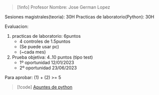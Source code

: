

> [!info] Profesor
> Nombre: Jose German Lopez


Sesiones magistrales(teoria): 30H
Practicas de laboratorio(Python): 30H

Evaluacion:
1. practicas de laboratorio: 6puntos
	- 4 controles de 1.5puntos
	- (Se puede usar pc)
	- (~cada mes)
1. Prueba objetiva: 4..10 puntos (tipo test)
	- 1º oportunidad 12/01/2023
	- 2º oportunidad 23/06/2023

Para aprobar: (1) + (2) >= 5


> [!code] [Apuntes de python](https://github.com/LuisHervella/JB_Calculo1_UDC) 
> 


